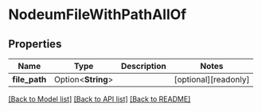 # NodeumFileWithPathAllOf

## Properties

Name | Type | Description | Notes
------------ | ------------- | ------------- | -------------
**file_path** | Option<**String**> |  | [optional][readonly]

[[Back to Model list]](../README.md#documentation-for-models) [[Back to API list]](../README.md#documentation-for-api-endpoints) [[Back to README]](../README.md)


